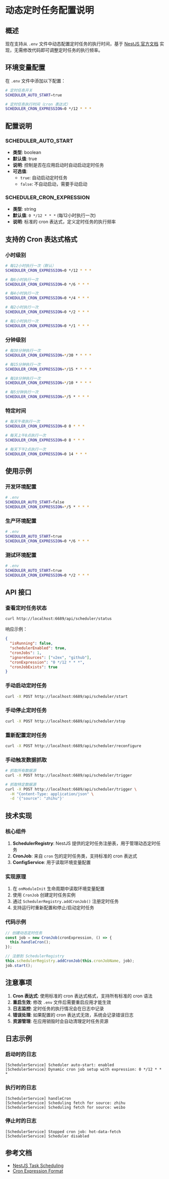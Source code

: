 # 动态定时任务配置说明

## 概述

现在支持从 `.env` 文件中动态配置定时任务的执行时间，基于 [NestJS 官方文档](https://docs.nestjs.com/techniques/task-scheduling#dynamic-cron-jobs) 实现，无需修改代码即可调整定时任务的执行频率。

## 环境变量配置

在 `.env` 文件中添加以下配置：

```bash
# 定时任务开关
SCHEDULER_AUTO_START=true

# 定时任务执行时间（cron 表达式）
SCHEDULER_CRON_EXPRESSION=0 */12 * * *
```

## 配置说明

### SCHEDULER_AUTO_START
- **类型**: boolean
- **默认值**: true
- **说明**: 控制是否在应用启动时自动启动定时任务
- **可选值**: 
  - `true`: 自动启动定时任务
  - `false`: 不自动启动，需要手动启动

### SCHEDULER_CRON_EXPRESSION
- **类型**: string
- **默认值**: `0 */12 * * *` (每12小时执行一次)
- **说明**: 标准的 cron 表达式，定义定时任务的执行频率

## 支持的 Cron 表达式格式

### 小时级别
```bash
# 每12小时执行一次（默认）
SCHEDULER_CRON_EXPRESSION=0 */12 * * *

# 每6小时执行一次
SCHEDULER_CRON_EXPRESSION=0 */6 * * *

# 每4小时执行一次
SCHEDULER_CRON_EXPRESSION=0 */4 * * *

# 每2小时执行一次
SCHEDULER_CRON_EXPRESSION=0 */2 * * *

# 每1小时执行一次
SCHEDULER_CRON_EXPRESSION=0 */1 * * *
```

### 分钟级别
```bash
# 每30分钟执行一次
SCHEDULER_CRON_EXPRESSION=*/30 * * * *

# 每15分钟执行一次
SCHEDULER_CRON_EXPRESSION=*/15 * * * *

# 每10分钟执行一次
SCHEDULER_CRON_EXPRESSION=*/10 * * * *

# 每5分钟执行一次
SCHEDULER_CRON_EXPRESSION=*/5 * * * *
```

### 特定时间
```bash
# 每天午夜执行一次
SCHEDULER_CRON_EXPRESSION=0 0 * * *

# 每天上午8点执行一次
SCHEDULER_CRON_EXPRESSION=0 8 * * *

# 每天下午2点执行一次
SCHEDULER_CRON_EXPRESSION=0 14 * * *
```

## 使用示例

### 开发环境配置
```bash
# .env
SCHEDULER_AUTO_START=false
SCHEDULER_CRON_EXPRESSION=*/5 * * * *
```

### 生产环境配置
```bash
# .env
SCHEDULER_AUTO_START=true
SCHEDULER_CRON_EXPRESSION=0 */6 * * *
```

### 测试环境配置
```bash
# .env
SCHEDULER_AUTO_START=true
SCHEDULER_CRON_EXPRESSION=0 */2 * * *
```

## API 接口

### 查看定时任务状态
```bash
curl http://localhost:6689/api/scheduler/status
```

响应示例：
```json
{
  "isRunning": false,
  "schedulerEnabled": true,
  "cronJobs": 1,
  "ignoreSources": ["v2ex", "github"],
  "cronExpression": "0 */12 * * *",
  "cronJobExists": true
}
```

### 手动启动定时任务
```bash
curl -X POST http://localhost:6689/api/scheduler/start
```

### 手动停止定时任务
```bash
curl -X POST http://localhost:6689/api/scheduler/stop
```

### 重新配置定时任务
```bash
curl -X POST http://localhost:6689/api/scheduler/reconfigure
```

### 手动触发数据抓取
```bash
# 抓取所有数据源
curl -X POST http://localhost:6689/api/scheduler/trigger

# 抓取特定数据源
curl -X POST http://localhost:6689/api/scheduler/trigger \
  -H "Content-Type: application/json" \
  -d '{"source": "zhihu"}'
```

## 技术实现

### 核心组件

1. **SchedulerRegistry**: NestJS 提供的定时任务注册表，用于管理动态定时任务
2. **CronJob**: 来自 `cron` 包的定时任务类，支持标准的 cron 表达式
3. **ConfigService**: 用于读取环境变量配置

### 实现原理

1. 在 `onModuleInit` 生命周期中读取环境变量配置
2. 使用 `CronJob` 创建定时任务实例
3. 通过 `SchedulerRegistry.addCronJob()` 注册定时任务
4. 支持运行时重新配置和停止/启动定时任务

### 代码示例

```typescript
// 创建动态定时任务
const job = new CronJob(cronExpression, () => {
  this.handleCron();
});

// 注册到 SchedulerRegistry
this.schedulerRegistry.addCronJob(this.cronJobName, job);
job.start();
```

## 注意事项

1. **Cron 表达式**: 使用标准的 cron 表达式格式，支持所有标准的 cron 语法
2. **重启生效**: 修改 `.env` 文件后需要重启应用才能生效
3. **日志监控**: 定时任务的执行情况会在日志中记录
4. **错误处理**: 如果配置的 cron 表达式无效，系统会记录错误日志
5. **资源管理**: 在应用销毁时会自动清理定时任务资源

## 日志示例

### 启动时的日志
```
[SchedulerService] Scheduler auto-start: enabled
[SchedulerService] Dynamic cron job setup with expression: 0 */12 * * *
```

### 执行时的日志
```
[SchedulerService] handleCron
[SchedulerService] Scheduling fetch for source: zhihu
[SchedulerService] Scheduling fetch for source: weibo
```

### 停止时的日志
```
[SchedulerService] Stopped cron job: hot-data-fetch
[SchedulerService] Scheduler disabled
```

## 参考文档

- [NestJS Task Scheduling](https://docs.nestjs.com/techniques/task-scheduling#dynamic-cron-jobs)
- [Cron Expression Format](https://crontab.guru/)

